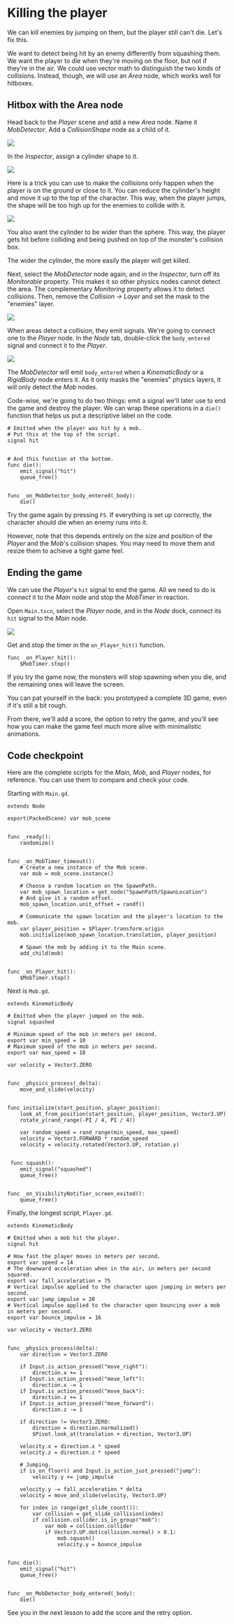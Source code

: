 
# Killing the player

We can kill enemies by jumping on them, but the player still can't die.
Let's fix this.

We want to detect being hit by an enemy differently from squashing them.
We want the player to die when they're moving on the floor, but not if
they're in the air. We could use vector math to distinguish the two
kinds of collisions. Instead, though, we will use an *Area* node, which
works well for hitboxes.

## Hitbox with the Area node

Head back to the *Player* scene and add a new *Area* node. Name it
*MobDetector*. Add a *CollisionShape* node as a child of it.

![](img/07.killing_player/01.adding_area_node.png)

In the *Inspector*, assign a cylinder shape to it.

![](img/07.killing_player/02.cylinder_shape.png)

Here is a trick you can use to make the collisions only happen when the
player is on the ground or close to it. You can reduce the cylinder's
height and move it up to the top of the character. This way, when the
player jumps, the shape will be too high up for the enemies to collide
with it.

![](img/07.killing_player/03.cylinder_in_editor.png)

You also want the cylinder to be wider than the sphere. This way, the
player gets hit before colliding and being pushed on top of the
monster's collision box.

The wider the cylinder, the more easily the player will get killed.

Next, select the *MobDetector* node again, and in the *Inspector*, turn
off its *Monitorable* property. This makes it so other physics nodes
cannot detect the area. The complementary *Monitoring* property allows
it to detect collisions. Then, remove the *Collision -&gt; Layer* and set
the mask to the "enemies" layer.

![](img/07.killing_player/04.mob_detector_properties.png)

When areas detect a collision, they emit signals. We're going to connect
one to the *Player* node. In the *Node* tab, double-click the
`body_entered` signal and connect it to the *Player*.

![](img/07.killing_player/05.body_entered_signal.png)

The *MobDetector* will emit `body_entered` when a *KinematicBody* or a
*RigidBody* node enters it. As it only masks the "enemies" physics
layers, it will only detect the *Mob* nodes.

Code-wise, we're going to do two things: emit a signal we'll later use
to end the game and destroy the player. We can wrap these operations in
a `die()` function that helps us put a descriptive label on the code.

```
# Emitted when the player was hit by a mob.
# Put this at the top of the script.
signal hit


# And this function at the bottom.
func die():
    emit_signal("hit")
    queue_free()


func _on_MobDetector_body_entered(_body):
    die()
```

Try the game again by pressing `F5`. If everything is set up correctly,
the character should die when an enemy runs into it.

However, note that this depends entirely on the size and position of the
*Player* and the *Mob*'s collision shapes. You may need to move them
and resize them to achieve a tight game feel.

## Ending the game

We can use the *Player*'s `hit` signal to end the game. All we need
to do is connect it to the *Main* node and stop the *MobTimer* in
reaction.

Open `Main.tscn`, select the *Player* node, and in the *Node* dock,
connect its `hit` signal to the *Main* node.

![](img/07.killing_player/06.player_hit_signal.png)

Get and stop the timer in the `on_Player_hit()` function.

```
func _on_Player_hit():
    $MobTimer.stop()
```

If you try the game now, the monsters will stop spawning when you die,
and the remaining ones will leave the screen.

You can pat yourself in the back: you prototyped a complete 3D game,
even if it's still a bit rough.

From there, we'll add a score, the option to retry the game, and you'll
see how you can make the game feel much more alive with minimalistic
animations.

## Code checkpoint

Here are the complete scripts for the *Main*, *Mob*, and *Player* nodes,
for reference. You can use them to compare and check your code.

Starting with `Main.gd`.

```
extends Node

export(PackedScene) var mob_scene


func _ready():
    randomize()


func _on_MobTimer_timeout():
    # Create a new instance of the Mob scene.
    var mob = mob_scene.instance()

    # Choose a random location on the SpawnPath.
    var mob_spawn_location = get_node("SpawnPath/SpawnLocation")
    # And give it a random offset.
    mob_spawn_location.unit_offset = randf()

    # Communicate the spawn location and the player's location to the mob.
    var player_position = $Player.transform.origin
    mob.initialize(mob_spawn_location.translation, player_position)

    # Spawn the mob by adding it to the Main scene.
    add_child(mob)


func _on_Player_hit():
    $MobTimer.stop()
```

Next is `Mob.gd`.

```
extends KinematicBody

# Emitted when the player jumped on the mob.
signal squashed

# Minimum speed of the mob in meters per second.
export var min_speed = 10
# Maximum speed of the mob in meters per second.
export var max_speed = 18

var velocity = Vector3.ZERO


func _physics_process(_delta):
    move_and_slide(velocity)


func initialize(start_position, player_position):
    look_at_from_position(start_position, player_position, Vector3.UP)
    rotate_y(rand_range(-PI / 4, PI / 4))

    var random_speed = rand_range(min_speed, max_speed)
    velocity = Vector3.FORWARD * random_speed
    velocity = velocity.rotated(Vector3.UP, rotation.y)


 func squash():
    emit_signal("squashed")
    queue_free()


func _on_VisibilityNotifier_screen_exited():
    queue_free()
```

Finally, the longest script, `Player.gd`.

```
extends KinematicBody

# Emitted when a mob hit the player.
signal hit

# How fast the player moves in meters per second.
export var speed = 14
# The downward acceleration when in the air, in meters per second squared.
export var fall_acceleration = 75
# Vertical impulse applied to the character upon jumping in meters per second.
export var jump_impulse = 20
# Vertical impulse applied to the character upon bouncing over a mob in meters per second.
export var bounce_impulse = 16

var velocity = Vector3.ZERO


func _physics_process(delta):
    var direction = Vector3.ZERO

    if Input.is_action_pressed("move_right"):
        direction.x += 1
    if Input.is_action_pressed("move_left"):
        direction.x -= 1
    if Input.is_action_pressed("move_back"):
        direction.z += 1
    if Input.is_action_pressed("move_forward"):
        direction.z -= 1

    if direction != Vector3.ZERO:
        direction = direction.normalized()
        $Pivot.look_at(translation + direction, Vector3.UP)

    velocity.x = direction.x * speed
    velocity.z = direction.z * speed

    # Jumping.
    if is_on_floor() and Input.is_action_just_pressed("jump"):
        velocity.y += jump_impulse

    velocity.y -= fall_acceleration * delta
    velocity = move_and_slide(velocity, Vector3.UP)

    for index in range(get_slide_count()):
        var collision = get_slide_collision(index)
        if collision.collider.is_in_group("mob"):
            var mob = collision.collider
            if Vector3.UP.dot(collision.normal) > 0.1:
                mob.squash()
                velocity.y = bounce_impulse


func die():
    emit_signal("hit")
    queue_free()


func _on_MobDetector_body_entered(_body):
    die()
```

See you in the next lesson to add the score and the retry option.


